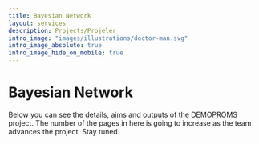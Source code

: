 ```yaml
---
title: Bayesian Network
layout: services
description: Projects/Projeler
intro_image: "images/illustrations/doctor-man.svg"
intro_image_absolute: true
intro_image_hide_on_mobile: true
---
```


# Bayesian Network

Below you can see the details, aims and outputs of the DEMOPROMS project. The number of the pages in here is going to increase as the team advances the project. Stay tuned.
